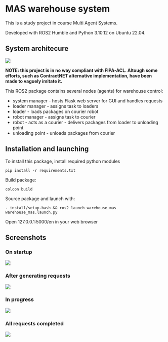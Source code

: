 # MAS warehouse system

This is a study project in course Multi Agent Systems.

Developed with ROS2 Humble and Python 3.10.12 on Ubuntu 22.04.

## System architecure
![](assets/system_scheme.png)

<b>NOTE: this project is in no way compliant with FIPA-ACL. Altough some efforts, such as ContractNET alternative implementation, have been made to vaguely imitate it.</b>

This ROS2 package contains several nodes (agents) for warehouse control:
* system manager - hosts Flask web server for GUI and handles requests
* loader manager - assigns task to loaders
* loader - loads packages on courier robot
* robot manager - assigns task to courier
* robot - acts as a courier - delivers packages from loader to unloading point
* unloading point - unloads packages from courier

## Installation and launching
To install this package, install required python modules
```
pip install -r requirements.txt
```

Build package:
```
colcon build
```

Source package and launch with:
```
. install/setup.bash && ros2 launch warehouse_mas warehouse_mas.launch.py
```

Open <a>127.0.0.1:5000/en</a> in your web browser

## Screenshots

### On startup
![](assets/gui1.png)

### After generating requests
![](assets/gui2.png)

### In progress
![](assets/gui3.png)

### All requests completed
![](assets/gui4.png)